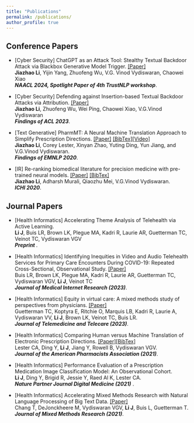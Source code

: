 ```yaml
---
title: "Publications"
permalink: /publications/
author_profile: true
---
```


## Conference Papers 
* [Cyber Security] ChatGPT as an Attack Tool: Stealthy Textual Backdoor Attack via Blackbox Generative Model Trigger. [[Paper]](https://arxiv.org/abs/2304.14475) <br> 
<b>Jiazhao Li</b>, Yijin Yang, Zhuofeng Wu, V.G. Vinod Vydiswaran, Chaowei Xiao <br>
<i><b>NAACL 2024, Spotlight Paper of 4th TrustNLP workshop</b></i>.<br>


* [Cyber Security] Defending against Insertion-based Textual Backdoor Attacks via Attribution. [[Paper]](https://aclanthology.org/2023.findings-acl.561/) <br> 
<b>Jiazhao Li</b>, Zhuofeng Wu, Wei Ping, Chaowei Xiao, V.G.Vinod Vydiswaran <br>
<i><b>Findings of ACL 2023</b></i>.<br>


* [Text Generative] PharmMT: A Neural Machine Translation Approach to Simplify Prescription Directions. [[Paper]](https://www.aclweb.org/anthology/2020.findings-emnlp.251.pdf) [[BibTex]](https://jiazhaoli.github.io/files/2020/EMNLP/PharmMT.txt)[[Video]](https://slideslive.com/38940180/pharmmt-a-neural-machine-translation-approach-to-simplify-prescription-directions?) <br> 
<b>Jiazhao Li</b>, Corey Lester, Xinyan Zhao, Yuting Ding, Yun Jiang, and V.G.Vinod Vydiswaran. <br>
<i><b>Findings of EMNLP 2020</b></i>.<br>


* [IR] Re-ranking biomedical literature for precision medicine with pre-trained neural models. [[Paper]](https://jiazhaoli.github.io/files/2020/ICHI/ICHI2020_Re-ranking.pdf) [[BibTex]](https://jiazhaoli.github.io/files/2020/ICHI/ICHI.txt)<br>
<b>Jiazhao Li</b>, Adharsh Murali, Qiaozhu Mei, V.G.Vinod Vydiswaran. <br>
<i><b>ICHI 2020</b></i>.<br>

## Journal Papers

* [Health Informatics] Accelerating Theme Analysis of Telehealth via Active Learning.<br>
 <b>Li J</b>, Buis LR, Brown LK, Plegue MA, Kadri R, Laurie AR, Guetterman TC, Veinot TC, Vydiswaran VGV <br>
 <i><b>Preprint </b></i>. 


* [Health Informatics] Identifying Inequities in Video and Audio Telehealth Services for Primary Care Encounters During COVID-19: Repeated Cross-Sectional, Observational Study. [[Paper]](https://www.jmir.org/2023/1/e49804/)<br>
 Buis LR, Brown LK, Plegue MA, Kadri R, Laurie AR, Guetterman TC, Vydiswaran VGV, <b>Li J</b>, Veinot TC<br>
 <i><b>Journal of Medical Internet Research (2023)</b></i>. 


* [Health Informatics] Equity in virtual care: A mixed methods study of perspectives from physicians. [[Paper]](https://journals.sagepub.com/doi/full/10.1177/1357633X231194382)<br>
 Guetterman TC, Koptyra E, Ritchie O, Marquis LB, Kadri R, Laurie A, Vydiswaran VV, <b>Li J</b>, Brown LK, Veinot TC, Buis LR.<br>
 <i><b>Journal of Telemedicine and Telecare (2023)</b></i>. 


* [Health Informatics] Comparing Human versus Machine Translation of Electronic Prescription Directions. [[Paper]](https://www.sciencedirect.com/science/article/pii/S1544319121000741)[[BibTex]](https://jiazhaoli.github.io/files/2021/JAPhA/JaPhA.txt)<br>
 Lester CA, Ding Y, <b>Li J</b>, Jiang Y, Rowell B, Vydiswaran VGV.  <br>
 <i><b>Journal of the American Pharmacists Association (2021)</b></i>. 


* [Health Informatics] Performance Evaluation of a Prescription Medication Image Classification Model: An Observational Cohort. <br>
<b>Li J</b>, Ding Y, Brigid R, Jessie Y, Raed Al K, Lester CA. <br>
<i> <b>Nature Partner Journal Digital Medicine (2021)</b></i> . 


 * [Health Informatics] Accelerating Mixed Methods Research with Natural Language Processing of Big Text Data. [[Paper]](https://journals.sagepub.com/doi/abs/10.1177/15586898211021196) <br>
Chang T, DeJonckheere M, Vydiswaran VGV, <b>Li J</b>, Buis L, Guetterman T. 
<i><b>Journal of Mixed Methods Research (2021)</b></i>. 





